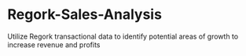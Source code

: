 # Regork-Sales-Analysis
Utilize Regork transactional data to identify potential areas of growth to increase revenue and profits
